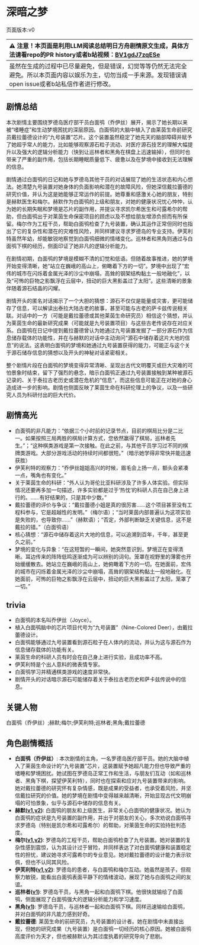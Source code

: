 # 深暗之梦
页面版本:v0
 

| :warning: 注意！本页面是利用LLM阅读总结明日方舟剧情原文生成，具体方法请看repo的PR history或者b站视频：[BV1gdJ7zqESe](https://www.bilibili.com/video/BV1gdJ7zqESe/)         |
|:----------------------------|
| 虽然在生成的过程中已尽量避免，但是错误，幻觉等等仍然无法完全避免。所以本页面内容以娱乐为主，切勿当成一手来源。发现错误请open issue或者b站私信作者进行修改。|



## 剧情总结
本次剧情主要围绕罗德岛医疗部干员白面鸮（乔伊丝）展开，揭示了她长期以来被“嗜睡症”和生动梦境困扰的深层原因。白面鸮的大脑中植入了由莱茵生命前研究员戴拉蕾德设计的“九号装置”芯片。这个装置虽然稳定了她先天的脑部障碍并赋予了她超乎常人的能力，比如能够观察源石粒子流动、对医疗源石技艺的理解大幅提升以及强大的逻辑分析能力（快到让巡林者和黑角在棋盘上迅速输掉），但同时也带来了严重的副作用，包括长期睡眠质量低下、疲惫以及在梦境中接收到无法理解的信息。

剧情通过白面鸮的日记和她与罗德岛其他干员的对话展现了她的生活状态和内心想法。她清楚九号装置对她身体的负面影响和潜在的故障风险，但她深信戴拉蕾德的研究价值，并认为这是她能够正常运作的前提。她尊重和感激关心她的朋友，特别是赫默医生和梅尔。赫默作为白面鸮的上级和朋友，对她的健康状况忧心忡忡，认为她的长期失眠和梦境是芯片的副作用，并提议寻求凯尔希医生和可露希尔的帮助，但白面鸮出于对莱茵生命保密项目的顾虑以及不想给朋友增添负担而有所保留。梅尔作为工程干员，帮助白面鸮检查了九号装置，确认其运作正常但同时也指出了它的复杂性和潜在的灾难性风险，并同样建议寻求罗德岛的专业支持。伊芙利特虽然年幼，却能敏锐地察觉到白面鸮细微的情绪变化。巡林者和黑角则通过与白面鸮下棋的经历，侧面印证了她非凡的逻辑分析能力。

在剧情初期，白面鸮的梦境是模糊不清的幻觉和低语。但随着故事推进，她的梦境开始变得清晰，她“站立在巍峨的高山上，俯瞰着下方的一切”。梦境中出现了“宏伟的城市在闪烁着金属光泽的沙尘中崩塌，高耸的钢架结构黏土一般地融化”，以及“可怖的巨物之影飘浮在云层中，扭动的巨大黑影盖过了太阳”。这些清晰的景象伴随着源石结晶的闪耀。

剧情开头的匿名对话揭示了一个大胆的猜想：源石不仅仅是能量或灾害，更可能储存了信息，可以解读出泰拉大陆古老的故事，甚至可能与古老的萨卡兹传说相关联。对话中的一方（可能是戴拉蕾德或其他莱茵生命研究员）相信这个猜想，并认为莱茵生命的最新研究成果（可能就是九号装置项目）与这些古老传说存在对应关系。白面鸮在日记中提到戴拉蕾德曾认为她通过九号装置发掘了一部分源石作为信息储存载体的功能性，并在与赫默的对话中主动询问“源石中储存着这片大地的信息”的说法。这表明白面鸮的梦境和她通过九号装置获得的能力，可能正与这个关于源石储存信息的猜想以及开头的神秘对话紧密相关。

整个剧情片段在白面鸮的梦境变得异常清晰、呈现出古代文明覆灭或巨大灾难的可怕景象时结束，留下了强烈的悬念，暗示白面鸮正通过九号装置接触到某种被源石记录的、关于泰拉古老历史或潜在危机的“信息”，而这些信息可能正在对她的身心造成进一步的影响。剧情也侧面反映了莱茵生命在科研伦理上的争议，以及一些研究人员为科研付出的巨大代价。
## 剧情高光
- 白面鸮的非凡能力：“依据三个小时前的记录节点，目前的棋局比分是二比一。如果按照三局两胜的棋局计算方式，您依然赢得了棋局，巡林者先生。”；“这种棋类游戏是第一次接触。在此之前，与其他干员学习过不同的棋牌类游戏。大部分游戏活动的持续时间都很短。”（暗示她学得非常快并能迅速获胜）
- 伊芙利特的观察力：“乔伊丝姐姐高兴的时候，眉毛会上扬一点，额头会紧凑一点，嘴角也有变化。”
- 关于莱茵生命的科研：“外人认为哥伦比亚科研涉及了许多人体实验。但实际情况还要再多加一句描述，许多实验都是过于‘热忱’的科研人员在自己身上进行的。......有好结果的，只是其中少数。”
- 戴拉蕾德的评价与争议：“戴拉蕾德小姐是真的很厉害......这个项目甚至没有工程科参与，它是超越性的发明。”（梅尔语）；“当时莱茵内部普遍认为这项实验是失败的，也导致你......”（赫默语）；“否定，外部判断缺乏关键信息，这不是戴拉的错。”（白面鸮语）
- 核心猜想：“源石中储存着这片大地的信息，可以追溯到百年，千年，甚至更久之前。”
- 梦境的变化与异象：“在这短暂的一瞬间，她突然意识到，梦境正在变得清晰。耳边传来的阵阵低鸣逐渐成为可以辨别的词句。笼罩在视野里的薄雾也开始缓缓散去。她站立在巍峨的高山上，她俯瞰着下方的一切。在她面前，宏伟的城市在闪烁着金属光泽的沙尘中崩塌，高耸的钢架结构黏土一般地融化。在她面前，可怖的巨物之影飘浮在云层中，扭动的巨大黑影盖过了太阳，笼罩了一切。”
## trivia
- 白面鸮的本名叫乔伊丝（Joyce）。
- 植入白面鸮脑中的芯片项目代号为“九号装置”（Nine-Colored Deer），由戴拉蕾德设计。
- 白面鸮能够通过九号装置看到源石粒子在人体内的流动，并认为这与源石作为信息储存载体的功能有关。
- 莱茵生命的科研人员有时会在自己身上进行实验，且成功率不高。
- 伊芙利特是个出人意料的微表情专家。
- 白面鸮学习并精通棋类游戏的速度非常快。
- 剧情开头的对话暗示源石可能储存着关于泰拉古老历史和萨卡兹传说中的信息。
## 关键人物
白面鸮（乔伊丝）;赫默;梅尔;伊芙利特;巡林者;黑角;戴拉蕾德
## 角色剧情概括
-   **白面鸮（乔伊丝）**: 本次剧情的主角，一名罗德岛医疗部干员。她的大脑中植入了莱茵生命设计的“九号装置”芯片，这装置赋予她超凡能力但也导致严重的嗜睡和梦境困扰。她试图在罗德岛正常工作和生活，与朋友们互动（如和巡林者、黑角下棋，探望伊芙利特），同时也在探索和应对九号装置带来的影响。她对戴拉蕾德的研究怀有复杂情感，既是成果的受益者，也承受着风险，并坚信戴拉研究的价值。她的梦境在剧情中变得越来越清晰，开始显现古代文明崩塌的可怕景象，似乎与源石中储存的信息有关。
-   **赫默([v1](../chars/char_108_silent.md),[v2](../char_v3/char_108_silent.md))**: 白面鸮的朋友和上级医生，非常关心白面鸮的健康状况。她认为白面鸮的症状是九号装置的副作用，并出于对朋友的关心，多次劝说白面鸮寻求罗德岛（特别是凯尔希和可露希尔）的帮助，对莱茵生命的实验持批判态度。
-   **梅尔([v1](../chars/char_242_otter.md),[v2](../char_v3/char_242_otter.md))**: 罗德岛的工程干员，帮助白面鸮检查了九号装置。她对装置的复杂性感到震惊，认为其设计过于冒险，并同样表达了对白面鸮健康和装置稳定性的担忧，建议她寻求可露希尔的专业意见。她对戴拉蕾德的设计能力表示钦佩，但也不认同其风险。
-   **伊芙利特([v1](../chars/char_134_ifrit.md),[v2](../char_v3/char_134_ifrit.md))**: 罗德岛的患者，与白面鸮和梅尔互动。她虽然是孩子，但观察力敏锐，能看出白面鸮表面平静下的情绪波动，展现了她与白面鸮之间的友谊。
-   **巡林者([v1](../chars/char_503_rang.md))**: 罗德岛干员，与黑角一起和白面鸮下棋。他很快就输给了白面鸮，侧面展现了白面鸮强大的逻辑分析能力和学习速度。
-   **黑角([v1](../chars/char_500_noirc.md))**: 罗德岛干员，与巡林者一起和白面鸮下棋。同样迅速输给白面鸮，并对白面鸮的非凡能力感到好奇。
-   **戴拉蕾德**: 莱茵生命的前研究员，九号装置的设计者。她在剧情中未直接出现，但她的研究成果（九号装置）是白面鸮一切经历的核心原因。她被白面鸮高度评价为天才，但也被赫默认为其过度执着的研究导向了悲剧。